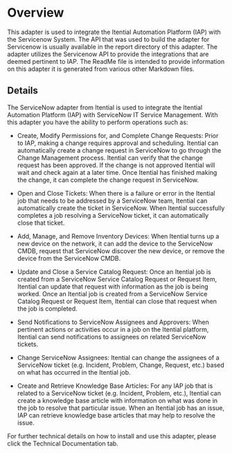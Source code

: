 # Overview 

This adapter is used to integrate the Itential Automation Platform (IAP) with the Servicenow System. The API that was used to build the adapter for Servicenow is usually available in the report directory of this adapter. The adapter utilizes the Servicenow API to provide the integrations that are deemed pertinent to IAP. The ReadMe file is intended to provide information on this adapter it is generated from various other Markdown files.

## Details 
The ServiceNow adapter from Itential is used to integrate the Itential Automation Platform (IAP) with ServiceNow IT Service Management. With this adapter you have the ability to perform operations such as:

- Create, Modify Permissions for, and Complete Change Requests: Prior to IAP, making a change requires approval and scheduling. Itential can automatically create a change request in ServiceNow to go through the Change Management process. Itential can verify that the change request has been approved. If the change is not approved Itential will wait and check again at a later time. Once Itential has finished making the change, it can complete the change request in ServiceNow.

- Open and Close Tickets: When there is a failure or error in the Itential job that needs to be addressed by a ServiceNow team, Itential can automatically create the ticket in ServiceNow. When Itential successfully completes a job resolving a ServiceNow ticket, it can automatically close that ticket.

- Add, Manage, and Remove Inventory Devices: When Itential turns up a new device on the network, it can add the device to the ServiceNow CMDB, request that ServiceNow discover the new device, or remove the device from the ServiceNow CMDB.

- Update and Close a Service Catalog Request: Once an Itential job is created from a ServiceNow Service Catalog Request or Request Item, Itential can update that request with information as the job is being worked. Once an Itential job is created from a ServiceNow Service Catalog Request or Request Item, Itential can close that request when the job is completed.

- Send Notifications to ServiceNow Assignees and Approvers: When pertinent actions or activities occur in a job on the Itential platform, Itential can send notifications to assignees on related ServiceNow tickets.

- Change ServiceNow Assignees: Itential can change the assignees of a ServiceNow ticket (e.g. Incident, Problem, Change, Request, etc.) based on what has occurred in the Itential job.

- Create and Retrieve Knowledge Base Articles: For any IAP job that is related to a ServiceNow ticket (e.g. Incident, Problem, etc.), Itential can create a knowledge base article with information on what was done in the job to resolve that particular issue. When an Itential job has an issue, IAP can retrieve knowledge base articles that may help to resolve the issue.

For further technical details on how to install and use this adapter, please click the Technical Documentation tab. 
